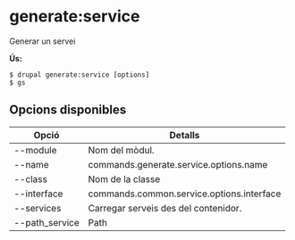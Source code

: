# generate:service
Generar un servei

**Ús:**
```
$ drupal generate:service [options]
$ gs  
```

## Opcions disponibles
Opció | Detalls
-------|-------------
--module | Nom del mòdul.
--name | commands.generate.service.options.name
--class | Nom de la classe
--interface | commands.common.service.options.interface
--services | Carregar serveis des del contenidor.
--path_service | Path
